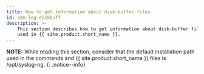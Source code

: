 ```yaml
---
title: How to get information about disk-buffer files
id: adm-log-diskbuff
description: >-
    This section describes how to get information about disk-buffer files
    used in {{ site.product.short_name }}.
---
```


**NOTE:** While reading this section, consider that the default installation
path used in the commands and {{ site.product.short_name }} files is /opt/syslog-ng.
{: .notice--info}

